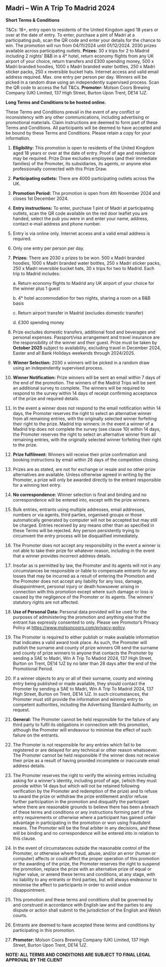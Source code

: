 ## Madri – Win A Trip To Madrid 2024

**Short Terms & Conditions**

T&Cs: 18+, entry open to residents of the United Kingdom aged 18 years or over at the date of entry. To
enter, purchase a pint of Madri at a participating pub, scan the QR code and enter your details for the
chance to win. The promotion will run from 04/11/2024 until 01/12/2024. 2030 prizes available across
participating outlets. **Prizes:** 30 x trips for 2 to Madrid including 2 nights’ B&B in a 4* hotel, return
economy flights from any UK airport of your choice, return transfers and £300 spending money, 500 x
Madri branded hoodies, 1000 x Madri branded water bottles, 250 x Madri sticker packs, 250 x reversible
bucket hats. Internet access and valid email address required. Max. one entry per person per day. Winners
will be picked in a random draw using an independently supervised process. Scan the QR code to access
the full T&Cs. **Promoter:** Molson Coors Brewing Company (UK) Limited, 137 High Street, Burton Upon
Trent, DE14 1JZ.

**Long Terms and Conditions to be hosted online.**

These Terms and Conditions prevail in the event of any conflict or inconsistency with any other
communications, including advertising or promotional materials. Claim instructions are deemed to form
part of these Terms and Conditions. All participants will be deemed to have accepted and be bound by
these Terms and Conditions. Please retain a copy for your information.

1. **Eligibility:** This promotion is open to residents of the United Kingdom aged 18 years or over at the
   date of entry. Proof of age and residence may be required. Prize Draw excludes employees (and their
   immediate families) of the Promoter, its subsidiaries, its agents, or anyone else professionally
   connected with this Prize Draw.
2. **Participating outlets:** There are 4000 participating outlets across the UK.
3. **Promotion Period:** The promotion is open from 4th November 2024 and closes 1st December 2024.
4. **Entry instructions:** To enter, purchase 1 pint of Madri at participating outlets, scan the QR code
   available on the red door leaflet you are handed, select the pub you were in and enter your name,
   address, contact e-mail address and phone number.
5. Entry is via online only. Internet access and a valid email address is required.
6. Only one entry per person per day.
7. **Prizes:** There are 2030 x prizes to be won. 500 x Madri branded hoodies, 1000 x Madri branded water
   bottles, 250 x Madri sticker packs, 250 x Madri reversible bucket hats, 30 x trips for two to Madrid.
   Each trip to Madrid includes:

   a. Return economy flights to Madrid any UK airport of your choice for the winner plus 1
   guest

   b. 4* hotel accommodation for two nights, sharing a room on a B&B basis

   c. Return airport transfer in Madrid (excludes domestic transfer)

   d. £300 spending money
8.  Prize excludes domestic transfers, additional food and beverages and personal expenses.
      Passport/visa arrangement and travel insurance are the responsibility of the winner and their guest. Prize must be taken by **October 2025** subject to availability, excluding travel in December
      2024, Easter and all Bank Holidays weekends through 2024/2025.
9. **Winner Selection:** 2030 x winners will be picked in a random draw using an independently
   supervised process.
10. **Winner Notification:** Prize winners will be sent an email within 7 days of the end of the promotion.
    The winners of the Madrid Trips will be sent an additional survey to complete. The winners will be
    required to respond to the survey within 14 days of receipt confirming acceptance of the prize
    and required details.
11. In the event a winner does not respond to the email notification within 14 days, the Promoter
    reserves the right to select an alternative winner from all remaining entries, with the originally
    selected winner forfeiting their right to the prize. Madrid trip winners: in the event a winner of a
    Madrid trip does not complete the survey (see clause 10) within 14 days, the Promoter reserves
    the right to select an alternative winner from all remaining entries, with the originally selected
    winner forfeiting their right to the prize.
12. **Prize fulfilment:** Winners will receive their prize confirmation and booking instructions by email
    within 28 days of the competition closing.
13. Prizes are as stated, are not for exchange or resale and no other prize alternatives are available.
    Unless otherwise agreed in writing by the Promoter, a prize will only be awarded directly to the
    entrant responsible for a winning text entry.
14. **No correspondence:** Winner selection is final and binding and no correspondence will be entered
    into, except with the prize winners.
15. Bulk entries, entrants using multiple addresses, email addresses, numbers or via agents, third
    parties, organised groups or those automatically generated by computer will not be accepted but
    may still be charged. Entries received by any means other than as specified in these Terms will be
    rejected. Any person persistently trying to circumvent the entry process will be disqualified
    immediately.
16. The Promoter does not accept any responsibility in the event a winner is not able to take their
    prize for whatever reason, including in the event that a winner provides incorrect address details.
17. Insofar as is permitted by law, the Promoter and its agents will not in any circumstances be
    responsible or liable to compensate entrants for any losses that may be incurred as a result of
    entering the Promotion and the Promoter does not accept any liability for any loss, damage,
    disappointment, personal injury or death howsoever arising in connection with this promotion
    except where such damage or loss is caused by the negligence of the Promoter or its agents. The
    winners’ statutory rights are not affected.
18. **Use of Personal Data:** Personal data provided will be used for the purposes of administering the
    promotion and anything else that the entrant has expressly consented to only. Please see
    Promotor’s Privacy Policy at <https://www.molsoncoors.com/privacy-policy>.
19. The Promoter is required to either publish or make available information that indicates a valid award
    took place. As such, the Promoter will publish the surname and county of prize winners OR send the
    surname and county of prize winners to anyone that contacts the Promoter by sending a SAE to Madri,
    Win A Trip To Madrid 2024, 137 High Street, Burton on Trent, DE14 1JZ by no later than 28 days after
    the end of the Promotional Period.
20. If a winner objects to any or all of their surname, county and winning entry being published or made
    available, they should contact the Promoter by sending a SAE to Madri, Win A Trip To Madrid 2024,
    137 High Street, Burton on Trent, DE14 1JZ. In such circumstances, the Promoter must still provide
    the information and winning entry to competent authorities, including the Advertising Standard
    Authority, on request.
21. **General:** The Promoter cannot be held responsible for the failure of any third party to fulfil its
    obligations in connection with this promotion, although the Promoter will endeavour to minimise the
    effect of such failure on the entrants.
22. The Promoter is not responsible for any entries which fail to be registered or are delayed for any
    technical or other reason whatsoever. The Promoter cannot be held responsible if the winner
    does not receive their prize as a result of having provided incomplete or inaccurate email address
    details.
23. The Promoter reserves the right to verify the winning entries including asking for a winner's
    identity, including proof of age, (which they must provide within 14 days but which will not be
    retained following verification by the Promoter and redemption of the prize) and to refuse to
    award the prize or withdraw the prize entitlement and/or refuse further participation in the
    promotion and disqualify the participant where there are reasonable grounds to believe there has
    been a breach of these terms and conditions or any instructions forming part of the entry
    requirements or otherwise where a participant has gained unfair advantage in participating in the
    promotion or won using fraudulent means. The Promoter will be the final arbiter in any decisions,
    and these will be binding and no correspondence will be entered into in relation to this clause.
24. In the event of circumstances outside the reasonable control of the Promoter, or otherwise where
    fraud, abuse, and/or an error (human or computer) affects or could affect the proper operation
    of this promotion or the awarding of the prize, the Promoter reserves the right to suspend the
    promotion, replace the prize with an alternative prize of equal or higher value, or amend these
    terms and conditions, at any stage, with no liability to any entrants or third parties, but will always
    endeavour to minimise the effect to participants in order to avoid undue disappointment.
25. This promotion and these terms and conditions shall be governed by and construed in accordance
    with English law and the parties to any dispute or action shall submit to the jurisdiction of the
    English and Welsh courts.
26. Entrants are deemed to have accepted these terms and conditions by participating in this
    promotion.
27. **Promoter:** Molson Coors Brewing Company (UK) Limited, 137 High Street, Burton Upon Trent, DE14
    1JZ.

**NOTE: ALL TERMS AND CONDITIONS ARE SUBJECT TO FINAL LEGAL APPROVAL BY THE CLIENT**

